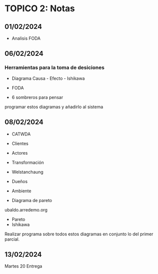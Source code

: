 # TOPICO 2: Notas

## 01/02/2024

- Analisis FODA

## 06/02/2024

### Herramientas para la toma de desiciones

- Diagrama Causa - Efecto - Ishikawa

- FODA

- 6 sombreros para pensar

programar estos diagramas y añadirlo al sistema

## 08/02/2024

- CATWDA

- Clientes
- Actores
- Transformación
- Welstanchaung
- Dueños
- Ambiente

- Diagrama de pareto

ubaldo.arredemo.org

- Pareto
- Ishikawa

Realizar programa sobre todos estos diagramas en conjunto lo del primer parcial.

## 13/02/2024

Martes 20 Entrega
